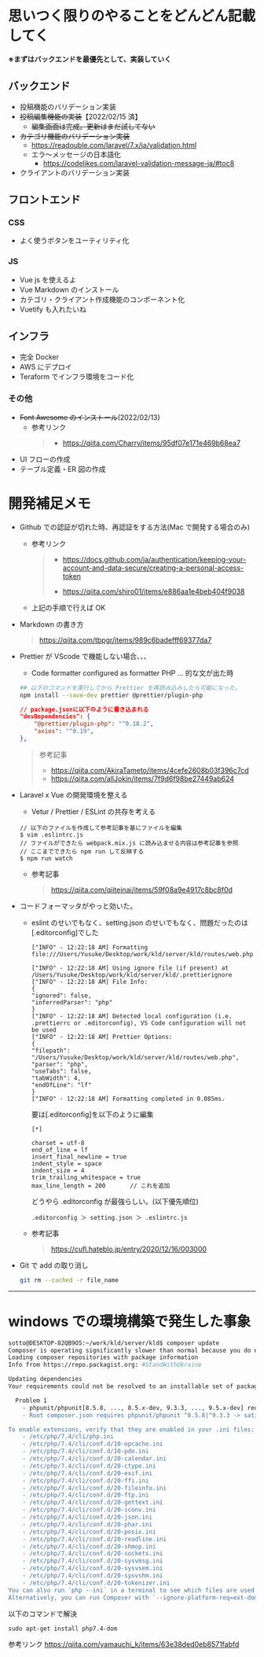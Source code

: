 # 思いつく限りのやることをどんどん記載してく

**※まずはバックエンドを最優先として、実装していく**

## バックエンド

-   投稿機能のバリデーション実装
-   ~~投稿編集機能の実装~~【2022/02/15 済】
    -   ~~編集画面は完成。更新はまだ試してない~~
-   ~~カテゴリ機能のバリデーション実装~~
    -   https://readouble.com/laravel/7.x/ja/validation.html
    -   エラ〜メッセージの日本語化
        -   https://codelikes.com/laravel-validation-message-ja/#toc8
-   クライアントのバリデーション実装

## フロントエンド

### CSS

-   よく使うボタンをユーティリティ化

### JS

-   Vue js を使えるよ
-   Vue Markdown のインストール
-   カテゴリ・クライアント作成機能のコンポーネント化
-   Vuetify も入れたいね

## インフラ

-   完全 Docker
-   AWS にデプロイ
-   Teraform でインフラ環境をコード化

### その他

-   ~~Font Awesome のインストール~~(2022/02/13)
    -   参考リンク
        > -   https://qiita.com/Charry/items/95df07e171e469b68ea7
-   UI フローの作成
-   テーブル定義・ER 図の作成

# 開発補足メモ

-   Github での認証が切れた時、再認証をする方法(Mac で開発する場合のみ)

    -   参考リンク
        > -   https://docs.github.com/ja/authentication/keeping-your-account-and-data-secure/creating-a-personal-access-token
        >
        > -   https://qiita.com/shiro01/items/e886aa1e4beb404f9038
    -   上記の手順で行えば OK

-   Markdown の書き方

    > https://qiita.com/tbpgr/items/989c6badefff69377da7

-   Prettier が VScode で機能しない場合、、、

    -   Code formatter configured as formatter PHP ... 的な文が出た時

    ```bash
    ## 以下のコマンドを実行してから Prettier を再読み込みしたら可能になった。
    npm install --save-dev prettier @prettier/plugin-php
    ```

    ```json
    // package.jsonに以下のように書き込まれる
    "devDependencies": {
        "@prettier/plugin-php": "^0.18.2",
        "axios": "^0.19",
    },
    ```

    > 参考記事
    >
    > -   https://qiita.com/AkiraTameto/items/4cefe2608b03f396c7cd
    > -   https://qiita.com/allJokin/items/7f9d6f98be27449ab624

-   Laravel x Vue の開発環境を整える

    -   Vetur / Prettier / ESLint の共存を考える

    ```
    // 以下のファイルを作成して参考記事を基にファイルを編集
    $ vim .eslintrc.js
    // ファイルができたら webpack.mix.js に読み込ませる内容は参考記事を参照
    // ここまでできたら npm run して反映する
    $ npm run watch
    ```

    -   参考記事
        > https://qiita.com/qiiteinai/items/59f08a9e4917c8bc8f0d

-   コードフォーマッタがやっと効いた。

    -   eslint のせいでもなく、setting.json のせいでもなく、問題だったのは[.editorconfig]でした

        ```
        ["INFO" - 12:22:18 AM] Formatting file:///Users/Yusuke/Desktop/work/kld/server/kld/routes/web.php

        ["INFO" - 12:22:18 AM] Using ignore file (if present) at /Users/Yusuke/Desktop/work/kld/server/kld/.prettierignore
        ["INFO" - 12:22:18 AM] File Info:
        {
        "ignored": false,
        "inferredParser": "php"
        }
        ["INFO" - 12:22:18 AM] Detected local configuration (i.e. .prettierrc or .editorconfig), VS Code configuration will not be used
        ["INFO" - 12:22:18 AM] Prettier Options:
        {
        "filepath": "/Users/Yusuke/Desktop/work/kld/server/kld/routes/web.php",
        "parser": "php",
        "useTabs": false,
        "tabWidth": 4,
        "endOfLine": "lf"
        }
        ["INFO" - 12:22:18 AM] Formatting completed in 0.085ms.
        ```

        要は[.editorconfig]を以下のように編集

        ```
        [*]

        charset = utf-8
        end_of_line = lf
        insert_final_newline = true
        indent_style = space
        indent_size = 4
        trim_trailing_whitespace = true
        max_line_length = 200       // これを追加
        ```

        どうやら .editorconfig が最強らしい。(以下優先順位)

        ```
        .editorconfig ＞ setting.json ＞ .eslintrc.js
        ```

    -   参考記事
        > https://cufl.hateblo.jp/entry/2020/12/16/003000

-   Git で add の取り消し
    ```bash
    git rm --cached -r file_name
    ```

---
# windows での環境構築で発生した事象

```bash
sotto@DESKTOP-82QB9O5:~/work/kld/server/kld$ composer update
Composer is operating significantly slower than normal because you do not have the PHP curl extension enabled.
Loading composer repositories with package information
Info from https://repo.packagist.org: #StandWithUkraine

Updating dependencies
Your requirements could not be resolved to an installable set of packages.

  Problem 1
    - phpunit/phpunit[8.5.8, ..., 8.5.x-dev, 9.3.3, ..., 9.5.x-dev] require ext-dom * -> it is missing from your system. Install or enable PHP's dom extension.
    - Root composer.json requires phpunit/phpunit ^8.5.8|^9.3.3 -> satisfiable by phpunit/phpunit[8.5.8, ..., 8.5.x-dev, 9.3.3, ..., 9.5.x-dev].

To enable extensions, verify that they are enabled in your .ini files:
    - /etc/php/7.4/cli/php.ini
    - /etc/php/7.4/cli/conf.d/10-opcache.ini
    - /etc/php/7.4/cli/conf.d/10-pdo.ini
    - /etc/php/7.4/cli/conf.d/20-calendar.ini
    - /etc/php/7.4/cli/conf.d/20-ctype.ini
    - /etc/php/7.4/cli/conf.d/20-exif.ini
    - /etc/php/7.4/cli/conf.d/20-ffi.ini
    - /etc/php/7.4/cli/conf.d/20-fileinfo.ini
    - /etc/php/7.4/cli/conf.d/20-ftp.ini
    - /etc/php/7.4/cli/conf.d/20-gettext.ini
    - /etc/php/7.4/cli/conf.d/20-iconv.ini
    - /etc/php/7.4/cli/conf.d/20-json.ini
    - /etc/php/7.4/cli/conf.d/20-phar.ini
    - /etc/php/7.4/cli/conf.d/20-posix.ini
    - /etc/php/7.4/cli/conf.d/20-readline.ini
    - /etc/php/7.4/cli/conf.d/20-shmop.ini
    - /etc/php/7.4/cli/conf.d/20-sockets.ini
    - /etc/php/7.4/cli/conf.d/20-sysvmsg.ini
    - /etc/php/7.4/cli/conf.d/20-sysvsem.ini
    - /etc/php/7.4/cli/conf.d/20-sysvshm.ini
    - /etc/php/7.4/cli/conf.d/20-tokenizer.ini
You can also run `php --ini` in a terminal to see which files are used by PHP in CLI mode.
Alternatively, you can run Composer with `--ignore-platform-req=ext-dom` to temporarily ignore these required extensions.
```

以下のコマンドで解決

```
sudo apt-get install php7.4-dom
```

参考リンク
https://qiita.com/yamauchi_k/items/63e38ded0eb8571fabfd